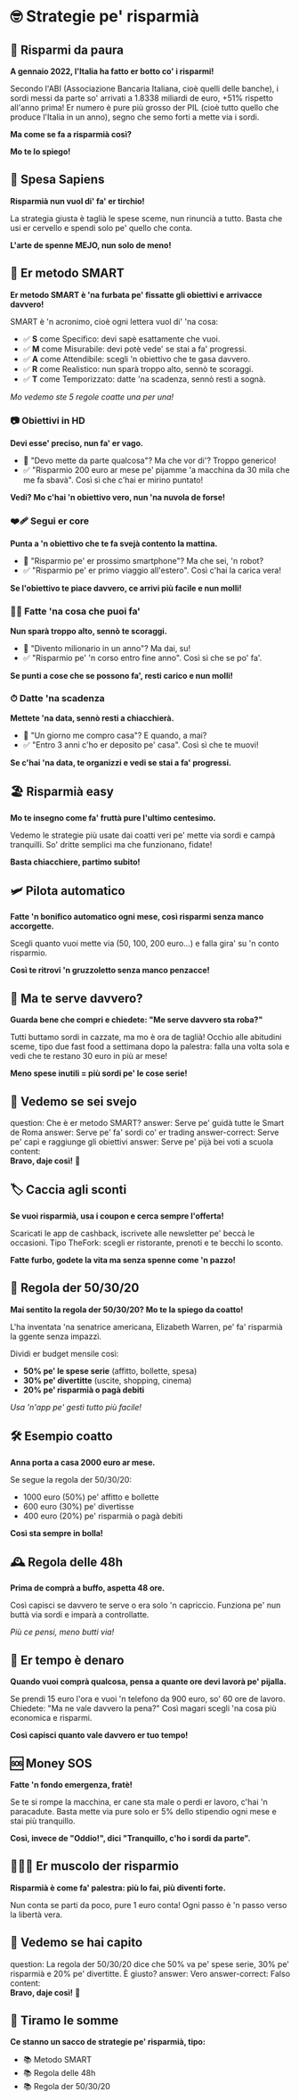 # 🤓 Strategie pe' risparmià

## 🏅 Risparmi da paura

**A gennaio 2022, l'Italia ha fatto er botto co' i risparmi!**

Secondo l'ABI (Associazione Bancaria Italiana, cioè quelli delle banche), i sordi messi da parte so' arrivati a 1.8338 miliardi de euro, +51% rispetto all'anno prima!
Er numero è pure più grosso der PIL (cioè tutto quello che produce l'Italia in un anno), segno che semo forti a mette via i sordi.

**Ma come se fa a risparmià così?**

**Mo te lo spiego!**

## 🙊 Spesa Sapiens

**Risparmià nun vuol di' fa' er tirchio!**

La strategia giusta è taglià le spese sceme, nun rinuncià a tutto. Basta che usi er cervello e spendi solo pe' quello che conta.

**L'arte de spenne MEJO, nun solo de meno!**

## 🧠 Er metodo SMART

**Er metodo SMART è 'na furbata pe' fissatte gli obiettivi e arrivacce davvero!**

SMART è 'n acronimo, cioè ogni lettera vuol di' 'na cosa:

- ✅ **S** come Specifico: devi sapè esattamente che vuoi.
- ✅ **M** come Misurabile: devi potè vede' se stai a fa' progressi.
- ✅ **A** come Attendibile: scegli 'n obiettivo che te gasa davvero.
- ✅ **R** come Realistico: nun sparà troppo alto, sennò te scoraggi.
- ✅ **T** come Temporizzato: datte 'na scadenza, sennò resti a sognà.

_Mo vedemo ste 5 regole coatte una per una!_

### 📷 Obiettivi in HD

**Devi esse' preciso, nun fa' er vago.**

- 🚫 "Devo mette da parte qualcosa"? Ma che vor di'? Troppo generico!
- ✅ "Risparmio 200 euro ar mese pe' pijamme 'a macchina da 30 mila che me fa sbavà". Così sì che c'hai er mirino puntato!

**Vedi? Mo c'hai 'n obiettivo vero, nun 'na nuvola de forse!**

### ❤️‍🩹 Segui er core

**Punta a 'n obiettivo che te fa svejà contento la mattina.**

- 🚫 "Risparmio pe' er prossimo smartphone"? Ma che sei, 'n robot?
- ✅ "Risparmio pe' er primo viaggio all'estero". Così c'hai la carica vera!

**Se l'obiettivo te piace davvero, ce arrivi più facile e nun molli!**

### 💪🏻 Fatte 'na cosa che puoi fa'

**Nun sparà troppo alto, sennò te scoraggi.**

- 🚫 "Divento milionario in un anno"? Ma dai, su!
- ✅ "Risparmio pe' 'n corso entro fine anno". Così sì che se po' fa'.

**Se punti a cose che se possono fa', resti carico e nun molli!**

### ⏱ Datte 'na scadenza

**Mettete 'na data, sennò resti a chiacchierà.**

- 🚫 "Un giorno me compro casa"? E quando, a mai?
- ✅ "Entro 3 anni c'ho er deposito pe' casa". Così sì che te muovi!

**Se c'hai 'na data, te organizzi e vedi se stai a fa' progressi.**

## 🏖 Risparmià easy

**Mo te insegno come fa' fruttà pure l'ultimo centesimo.**

Vedemo le strategie più usate dai coatti veri pe' mette via sordi e campà tranquilli.
So' dritte semplici ma che funzionano, fidate!

**Basta chiacchiere, partimo subito!**

## 🛩 Pilota automatico

**Fatte 'n bonifico automatico ogni mese, così risparmi senza manco accorgette.**

Scegli quanto vuoi mette via (50, 100, 200 euro...) e falla gira' su 'n conto risparmio.

**Così te ritrovi 'n gruzzoletto senza manco penzacce!**

## 🥶 Ma te serve davvero?

**Guarda bene che compri e chiedete: "Me serve davvero sta roba?"**

Tutti buttamo sordi in cazzate, ma mo è ora de taglià! Occhio alle abitudini sceme, tipo due fast food a settimana dopo la palestra: falla una volta sola e vedi che te restano 30 euro in più ar mese!

**Meno spese inutili = più sordi pe' le cose serie!**

## 📝 Vedemo se sei svejo

<?quiz?>
question: Che è er metodo SMART?
answer: Serve pe' guidà tutte le Smart de Roma
answer: Serve pe' fa' sordi co' er trading
answer-correct: Serve pe' capì e raggiunge gli obiettivi
answer: Serve pe' pijà bei voti a scuola
content:
<br><b>Bravo, daje così!</b> 🎉
<?/quiz?>

## 🏷 Caccia agli sconti

**Se vuoi risparmià, usa i coupon e cerca sempre l'offerta!**

Scaricati le app de cashback, iscrivete alle newsletter pe' beccà le occasioni. Tipo TheFork: scegli er ristorante, prenoti e te becchi lo sconto.

**Fatte furbo, godete la vita ma senza spenne come 'n pazzo!**

## 🎩 Regola der 50/30/20

**Mai sentito la regola der 50/30/20? Mo te la spiego da coatto!**

L'ha inventata 'na senatrice americana, Elizabeth Warren, pe' fa' risparmià la ggente senza impazzì.

Dividi er budget mensile così:

- **50% pe' le spese serie** (affitto, bollette, spesa)
- **30% pe' divertitte** (uscite, shopping, cinema)
- **20% pe' risparmià o pagà debiti**

_Usa 'n'app pe' gestì tutto più facile!_

## 🛠 Esempio coatto

**Anna porta a casa 2000 euro ar mese.**

Se segue la regola der 50/30/20:

- 1000 euro (50%) pe' affitto e bollette
- 600 euro (30%) pe' divertisse
- 400 euro (20%) pe' risparmià o pagà debiti

**Così sta sempre in bolla!**

## 🕰 Regola delle 48h

**Prima de comprà a buffo, aspetta 48 ore.**

Così capisci se davvero te serve o era solo 'n capriccio. Funziona pe' nun buttà via sordi e imparà a controllatte.

_Più ce pensi, meno butti via!_

## 💸 Er tempo è denaro

**Quando vuoi comprà qualcosa, pensa a quante ore devi lavorà pe' pijalla.**

Se prendi 15 euro l'ora e vuoi 'n telefono da 900 euro, so' 60 ore de lavoro. Chiedete: "Ma ne vale davvero la pena?"
Così magari scegli 'na cosa più economica e risparmi.

**Così capisci quanto vale davvero er tuo tempo!**

## 🆘 Money SOS

**Fatte 'n fondo emergenza, fratè!**

Se te si rompe la macchina, er cane sta male o perdi er lavoro, c'hai 'n paracadute. Basta mette via pure solo er 5% dello stipendio ogni mese e stai più tranquillo.

**Così, invece de "Oddio!", dici "Tranquillo, c'ho i sordi da parte".**

## 🏋🏻‍♂️ Er muscolo der risparmio

**Risparmià è come fa' palestra: più lo fai, più diventi forte.**

Nun conta se parti da poco, pure 1 euro conta! Ogni passo è 'n passo verso la libertà vera.

## 📝 Vedemo se hai capito

<?quiz?>
question: La regola der 50/30/20 dice che 50% va pe' spese serie, 30% pe' risparmià e 20% pe' divertitte. È giusto?
answer: Vero
answer-correct: Falso
content:
<br><b>Bravo, daje così!</b> 🎉
<?/quiz?>

## 💬 Tiramo le somme

**Ce stanno un sacco de strategie pe' risparmià, tipo:**

- 📚 Metodo SMART
- 📚 Regola delle 48h
- 📚 Regola der 50/30/20
